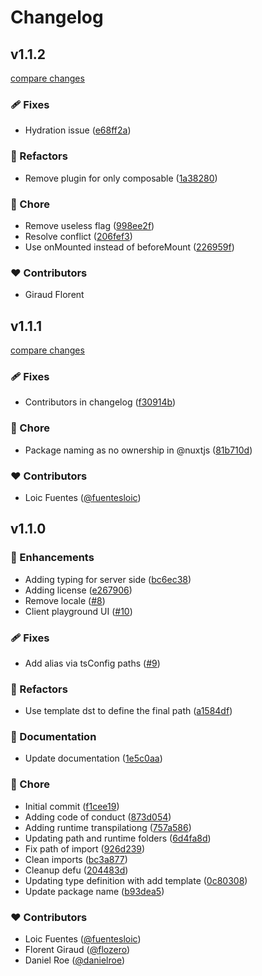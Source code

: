 # Changelog


## v1.1.2

[compare changes](https://github.com/fuentesloic/nuxt-stripe/compare/v1.2.1...v1.1.2)


### 🩹 Fixes

  - Hydration issue ([e68ff2a](https://github.com/fuentesloic/nuxt-stripe/commit/e68ff2a))

### 💅 Refactors

  - Remove plugin for only composable ([1a38280](https://github.com/fuentesloic/nuxt-stripe/commit/1a38280))

### 🏡 Chore

  - Remove useless flag ([998ee2f](https://github.com/fuentesloic/nuxt-stripe/commit/998ee2f))
  - Resolve conflict ([206fef3](https://github.com/fuentesloic/nuxt-stripe/commit/206fef3))
  - Use onMounted instead of beforeMount ([226959f](https://github.com/fuentesloic/nuxt-stripe/commit/226959f))

### ❤️  Contributors

- Giraud Florent <florent giraud>

## v1.1.1

[compare changes](https://github.com/fuentesloic/nuxt-stripe/compare/v1.1.0...v1.1.1)


### 🩹 Fixes

  - Contributors in changelog ([f30914b](https://github.com/fuentesloic/nuxt-stripe/commit/f30914b))

### 🏡 Chore

  - Package naming as no ownership in @nuxtjs ([81b710d](https://github.com/fuentesloic/nuxt-stripe/commit/81b710d))

### ❤️  Contributors

- Loic Fuentes ([@fuentesloic](http://github.com/fuentesloic))

## v1.1.0


### 🚀 Enhancements

  - Adding typing for server side ([bc6ec38](https://github.com/fuentesloic/nuxt-stripe/commit/bc6ec38))
  - Adding license ([e267906](https://github.com/fuentesloic/nuxt-stripe/commit/e267906))
  - Remove locale ([#8](https://github.com/fuentesloic/nuxt-stripe/pull/8))
  - Client playground UI ([#10](https://github.com/fuentesloic/nuxt-stripe/pull/10))

### 🩹 Fixes

  - Add alias via tsConfig paths ([#9](https://github.com/fuentesloic/nuxt-stripe/pull/9))

### 💅 Refactors

  - Use template dst to define the final path ([a1584df](https://github.com/fuentesloic/nuxt-stripe/commit/a1584df))

### 📖 Documentation

  - Update documentation ([1e5c0aa](https://github.com/fuentesloic/nuxt-stripe/commit/1e5c0aa))

### 🏡 Chore

  - Initial commit ([f1cee19](https://github.com/fuentesloic/nuxt-stripe/commit/f1cee19))
  - Adding code of conduct ([873d054](https://github.com/fuentesloic/nuxt-stripe/commit/873d054))
  - Adding runtime transpilationg ([757a586](https://github.com/fuentesloic/nuxt-stripe/commit/757a586))
  - Updating path and runtime folders ([6d4fa8d](https://github.com/fuentesloic/nuxt-stripe/commit/6d4fa8d))
  - Fix path of import ([926d239](https://github.com/fuentesloic/nuxt-stripe/commit/926d239))
  - Clean imports ([bc3a877](https://github.com/fuentesloic/nuxt-stripe/commit/bc3a877))
  - Cleanup defu ([204483d](https://github.com/fuentesloic/nuxt-stripe/commit/204483d))
  - Updating type definition with add template ([0c80308](https://github.com/fuentesloic/nuxt-stripe/commit/0c80308))
  - Update package name ([b93dea5](https://github.com/fuentesloic/nuxt-stripe/commit/b93dea5))

### ❤️  Contributors

- Loic Fuentes ([@fuentesloic](http://github.com/fuentesloic))
- Florent Giraud ([@flozero](https://github.com/flozero))
- Daniel Roe ([@danielroe](https://github.com/danielroe))

